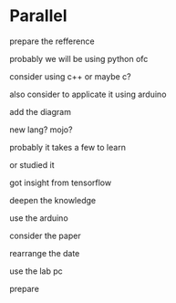 # Parallel


prepare the refference

probably we will be using python ofc

consider using c++
or maybe c?

also consider to applicate it using arduino

add the diagram

new lang? mojo?

probably it takes a few to learn

or studied it

got insight from tensorflow


deepen the knowledge

use the arduino

consider the paper

rearrange the date

use the lab pc


prepare
